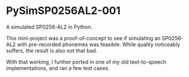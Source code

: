 # PySimSP0256AL2-001
A simulated SP0256-AL2 in Python.

This mini-project was a proof-of-concept to see if simulating an SP0256-AL2
with pre-recorded phonemes was feasible.  While quality noticeably suffers,
the result is also not that bad.

With that working, I further ported in one of my old text-to-speech
implementations, and ran a few test cases.
